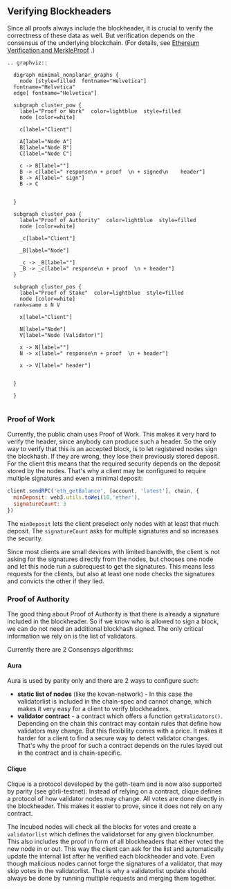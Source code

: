 ## Verifying Blockheaders

Since all proofs always include the blockheader, it is crucial to verify the correctness of these data as well. But verification depends on the consensus of the underlying blockchain. (For details, see [Ethereum Verification and MerkleProof](./Ethereum-Verification-and-MerkleProof) .)

```eval_rst
.. graphviz::

  digraph minimal_nonplanar_graphs {
    node [style=filled  fontname="Helvetica"]
  fontname="Helvetica"
  edge[ fontname="Helvetica"]

  subgraph cluster_pow {
    label="Proof or Work"  color=lightblue  style=filled
    node [color=white]

    c[label="Client"]

    A[label="Node A"]
    B[label="Node B"]
    C[label="Node C"]

    c -> B[label=""]
    B -> c[label=" response\n + proof  \n + signed\n    header"]
    B -> A[label=" sign"]
    B -> C

  
  }

  subgraph cluster_poa {
    label="Proof of Authority"  color=lightblue  style=filled
    node [color=white]

    _c[label="Client"]

    _B[label="Node"]

    _c -> _B[label=""]
    _B -> _c[label=" response\n + proof  \n + header"]
  }

  subgraph cluster_pos {
    label="Proof of Stake"  color=lightblue  style=filled
    node [color=white]
  rank=same x N V
      
    x[label="Client"]

    N[label="Node"]
    V[label="Node (Validator)"]

    x -> N[label=""]
    N -> x[label=" response\n + proof  \n + header"]

    x -> V[label=" header"]

  
  }

  }


```

### Proof of Work

Currently, the public chain uses Proof of Work. This makes it very hard to verify the header, since anybody can produce such a header. So the only way to verify that this is an accepted block, is to let registered nodes sign the blockhash. If they are wrong, they lose their previously stored deposit. For the client this means that the required security depends on the deposit stored by the nodes.
That's why a client may be configured to require multiple signatures and even a minimal deposit:

```js
client.sendRPC('eth_getBalance', [account, 'latest'], chain, {
  minDeposit: web3.utils.toWei(10,'ether'),
  signatureCount: 3
})
```

The `minDeposit` lets the client preselect only nodes with at least that much deposit.
The `signatureCount` asks for multiple signatures and so increases the security.

Since most clients are small devices with limited bandwith, the client is not asking for the signatures directly from the nodes, but chooses one node and let this node run a subrequest to get the signatures. This means less requests for the clients, but also at least one node checks the signatures and convicts the other if they lied.

### Proof of Authority

The good thing about Proof of Authority is that there is already a signature included in the blockheader. So if we know who is allowed to sign a block, we can do not need an additional blockhash signed. The only critical information we rely on is the list of validators.

Currently there are 2 Consensys algorithms:

#### Aura

Aura is used by parity only and there are 2 ways to configure such:

- **static list of nodes** (like the kovan-network) - In this case the validatorlist is included in the chain-spec and cannot change, which makes it very easy for a client to verify blockheaders.
- **validator contract** - a contract which offers a function `getValidators()`. Depending on the chain this contract may contain rules that define how validators may change. But this flexibility comes with a price. It makes it harder for a client to find a secure way to detect validator changes. That's why the proof for such a contract depends on the rules layed out in the contract and is chain-specific. 

#### Clique

Clique is a protocol developed by the geth-team and is now also supported by parity (see görli-testnet).
Instead of relying on a contract, clique defines a protocol of how validator nodes may change. All votes are done directly in the blockheader. This makes it easier to prove, since it does not rely on any contract. 

The Incubed nodes will check all the blocks for votes and create a `validatorlist` which defines the validatorset for any given blocknumber. This also includes the proof in form of all blockheaders that either voted the new node in or out. This way the client can ask for the list and automatically update the internal list after he verified each blockheader and vote. Even though malicious nodes cannot forge the signatures of a validator, that may skip votes in the validatorlist. That is why a validatorlist update should always be done by running multiple requests and merging them together.

